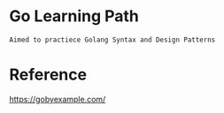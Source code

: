 # Go Learning Path
```Aimed to practiece Golang Syntax and Design Patterns```

# Reference
https://gobyexample.com/